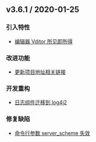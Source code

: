## v3.6.1 / 2020-01-25

### 引入特性

* [编辑器 Vditor 所见即所得](https://github.com/cbamls/AI_Tutorial/issues/3)

### 改进功能

* [更新项目地址相关链接](https://github.com/cbamls/AI_Tutorial/issues/2)

### 开发重构

* [日志组件迁移到 log4j2](https://github.com/cbamls/AI_Tutorial/issues/4)

### 修复缺陷

* [命令行参数 server_scheme 失效](https://github.com/cbamls/AI_Tutorial/issues/1)
